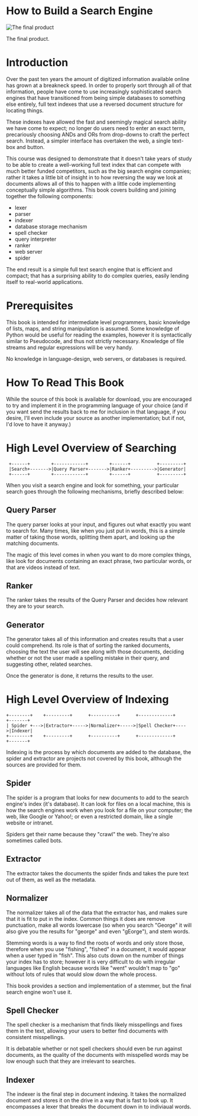 How to Build a Search Engine
============================


![The final product](https://raw.github.com/joehms22/fts-book/master/Illustrations/lovelace_search_final_product.png)

The final product.


Introduction
============

Over the past ten years the amount of digitized information available online has
grown at a breakneck speed. In order to properly sort through all of that 
information, people have come to use increasingly sophisticated search engines 
that have transitioned from being simple databases to something else entirely, 
full text indexes that use a reversed document structure for locating things. 

These indexes have allowed the fast and seemingly magical search ability we have
come to expect; no longer do users need to enter an exact term, precariously 
choosing ANDs and ORs from drop-downs to craft the perfect search. Instead, a 
simpler interface has overtaken the web, a single text-box and button.

This course was designed to demonstrate that it doesn't take years of study to 
be able to create a well-working full text index that can compete with much 
better funded competitors, such as the big search engine companies; rather it 
takes a little bit of insight in to how reversing the way we look at documents 
allows all of this to happen with a little code implementing conceptually 
simple algorithms. This book covers building and joining together the following
components:

* lexer
* parser
* indexer 
* database storage mechanism
* spell checker
* query interpreter
* ranker
* web server
* spider

The end result is a simple full text search engine that is efficient and compact; 
that has a surprising ability to do complex queries, easily lending itself to 
real-world applications.

Prerequisites
=============

This book is intended for intermediate level programmers, basic knowledge of 
lists, maps, and string manipulation is assumed. Some knowledge of Python would
be useful for reading the examples, however it is syntactically similar to 
Pseudocode, and thus not strictly necessary. Knowledge of file streams and
regular expressions will be very handy.

No knowledge in language-design, web servers, or databases is required.


How To Read This Book
=====================

While the source of this book is available for download, you are encouraged to
try and implement it in the programming language of your choice (and if you want
send the results back to me for inclusion in that language, if you desire, I'll
even include your source as another implementation; but if not, I'd love to have
it anyway.)


High Level Overview of Searching
================================

	 +------+        +------------+        +------+          +---------+
	 |Search+------->|Query Parser+------->|Ranker+--------->|Generator|
	 +------+        +------------+        +------+          +---------+

When you visit a search engine and look for something, your particular search
goes through the following mechanisms, briefly described below:

Query Parser
------------

The query parser looks at your input, and figures out what exactly you want to 
search for. Many times, like when you just put in words, this is a simple matter
of taking those words, splitting them apart, and looking up the matching 
documents.

The magic of this level comes in when you want to do more complex things, like
look for documents containing an exact phrase, two particular words, or that are
videos instead of text.

Ranker
------

The ranker takes the results of the Query Parser and decides how relevant they 
are to your search.

Generator
---------

The generator takes all of this information and creates results that a user 
could comprehend. Its role is that of sorting the ranked documents, choosing
the text the user will see along with those documents, deciding whether or not
the user made a spelling mistake in their query, and suggesting other, related
searches.

Once the generator is done, it returns the results to the user.


High Level Overview of Indexing
===============================

	+--------+    +---------+      +----------+      +-------------+     +-------+
	| Spider +--->|Extractor+----->|Normalizer+----->|Spell Checker+---->|Indexer|
	+--------+    +---------+      +----------+      +-------------+     +-------+

Indexing is the process by which documents are added to the database, the 
spider and extractor are projects not covered by this book, although the sources
are provided for them.

Spider
------

The spider is a program that looks for new documents to add to the search 
engine's index (it's database). It can look for files on a local machine, this
is how the search engines work when you look for a file on your computer; the 
web, like Google or Yahoo!; or even a restricted domain, like a single website
or intranet.

Spiders get their name because they "crawl" the web. They're also sometimes 
called bots.

Extractor
---------

The extractor takes the documents the spider finds and takes the pure text out
of them, as well as the metadata.

Normalizer
----------

The normalizer takes all of the data that the extractor has, and makes sure
that it is fit to put in the index. Common things it does are remove punctuation,
make all words lowercase (so when you search "George" it will also give you the
results for "george" and even "gEorge"), and stem words.

Stemming words is a way to find the roots of words and only store those,
therefore when you use "fishing", "fished" in a document, it would appear when
a user typed in "fish". This also cuts down on the number of things your index
has to store; however it is very difficult to do with irregular languages like
English because words like "went" wouldn't map to "go" without lots of rules
that would slow down the whole process.

This book provides a section and implementation of a stemmer, but the final 
search engine won't use it.

Spell Checker
-------------

The spell checker is a mechanism that finds likely misspellings and fixes them
in the text, allowing your users to better find documents with consistent
misspellings.

It is debatable whether or not spell checkers should even be run against
documents, as the quality of the documents with misspelled words may be low 
enough such that they are irrelevant to searches.

Indexer
-------

The indexer is the final step in document indexing. It takes the normalized
document and stores it on the drive in a way that is fast to look up. It 
encompasses a lexer that breaks the document down in to indiviaual words.
